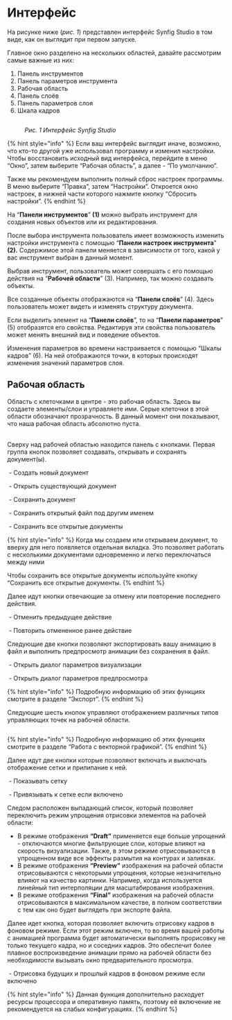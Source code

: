 # Интерфейс

На рисунке ниже (_рис. 1_) представлен интерфейс Synfig Studio в том виде, как он выглядит при первом запуске.&#x20;

Главное окно разделено на нескольких областей, давайте рассмотрим самые важные из них:

1. Панель инструментов
2. Панель параметров инструмента
3. Рабочая область
4. Панель слоёв
5. Панель параметров слоя
6. Шкала кадров

<figure><img src="../.gitbook/assets/1 (1).png" alt=""><figcaption><p><em>Рис. 1 Интерфейс Synfig Studio</em> </p></figcaption></figure>

{% hint style="info" %}
Если ваш интерфейс выглядит иначе, возможно, что кто-то другой уже использовал программу и изменил настройки. Чтобы восстановить исходный вид интерфейса, перейдите в меню “Окно”, затем выберите “Рабочая область”, а далее - “По умолчанию”.

Также мы рекомендуем выполнить полный сброс настроек программы. В меню выберите “Правка”, затем “Настройки”. Откроется окно настроек, в нижней части которого нажмите кнопку “Сбросить настройки”.
{% endhint %}

На “**Панели инструментов**” **(1)** можно выбрать инструмент для создания новых объектов или их редактирования.&#x20;

После выбора инструмента пользователь имеет возможность изменить настройки инструмента с помощью “**Панели настроек инструмента**” **(2).** Содержимое этой панели меняется в зависимости от того, какой у вас инструмент выбран в данный момент.

Выбрав инструмент, пользователь может совершать с его помощью действия на “**Рабочей области**” (3). Например, так можно создавать объекты.

Все созданные объекты отображаются на “**Панели слоёв**” (4). Здесь пользователь может видеть и изменять структуру документа.

Если выделить элемент на “**Панели слоёв**”, то на “**Панели параметров**” (5) отобразятся его свойства. Редактируя эти свойства пользователь может менять внешний вид и поведение объектов.&#x20;

Изменения параметров во времени настраивается с помощью “Шкалы кадров” (6). На ней отображаются точки, в которых происходят изменения значений параметров слоя.

## **Рабочая область**

Область с клеточками в центре - это рабочая область. Здесь вы создаете элементы/слои и управляете ими. Серые клеточки в этой области обозначают прозрачность. В данный момент они показывают, что наша рабочая область абсолютно пуста.

\
Сверху над рабочей областью находится панель с кнопками. Первая группа кнопок  позволяет создавать, открывать и сохранять документ(ы).

<img src="../.gitbook/assets/action_doc_new_icon (4).png" alt="" data-size="line">  - Создать новый документ

<img src="../.gitbook/assets/action_doc_open_icon (1).png" alt="" data-size="line"> - Открыть существующий документ

<img src="../.gitbook/assets/action_doc_save_icon.png" alt="" data-size="line"> - Сохранить документ

<img src="../.gitbook/assets/action_doc_saveas_icon.png" alt="" data-size="line"> - Сохранить открытый файл под другим именем

<img src="../.gitbook/assets/action_doc_saveall_icon.png" alt="" data-size="line"> - Сохранить все открытые документы

{% hint style="info" %}
Когда мы создаем или открываем документ, то вверху для него появляется отдельная вкладка. Это позволяет работать с несколькими документами одновременно и легко переключаться между ними

Чтобы сохранить все открытые документы используйте кнопку “Сохранить все открытые документы.
{% endhint %}

Далее идут кнопки отвечающие за отмену или повторение последнего действия.

<img src="../.gitbook/assets/action_doc_undo_icon.png" alt="" data-size="line"> - Отменить предыдущее действие

<img src="../.gitbook/assets/action_doc_redo_icon.png" alt="" data-size="line"> - Повторить отмененное ранее действие

Следующие две кнопки позволяют экспортировать вашу анимацию в файл и выполнить предпросмотр анимации без сохранения в файл.&#x20;

<img src="../.gitbook/assets/render_options_icon.png" alt="" data-size="line"> - Открыть диалог параметров визуализации

<img src="../.gitbook/assets/preview_options_icon.png" alt="" data-size="line"> - Открыть диалог параметров предпросмотра

{% hint style="info" %}
Подробную информацию об этих функциях смотрите в разделе “Экспорт”.
{% endhint %}

Следующие шесть кнопок управляют отображением различных типов управляющих точек на рабочей области.&#x20;

<img src="../.gitbook/assets/duck_position_icon.png" alt="" data-size="line"><img src="../.gitbook/assets/duck_vertex_icon.png" alt="" data-size="line"><img src="../.gitbook/assets/duck_tangent_icon.png" alt="" data-size="line"><img src="../.gitbook/assets/duck_radius_icon.png" alt="" data-size="line"><img src="../.gitbook/assets/duck_width_icon.png" alt="" data-size="line"><img src="../.gitbook/assets/duck_angle_icon.png" alt="" data-size="line">

{% hint style="info" %}
Подробную информацию об этих функциях смотрите в разделе “Работа с векторной графикой”.
{% endhint %}

Далее идут две кнопки которые позволяют включать и выключать отображение сетки и прилипание к ней.&#x20;

<img src="../.gitbook/assets/show_grid_icon.png" alt="" data-size="line"> - Показывать сетку

<img src="../.gitbook/assets/snap_grid_icon.png" alt="" data-size="line"> - Привязывать к сетке если включено

Следом расположен выпадающий список, который позволяет переключить режим упрощения отрисовки элементов на рабочей области:

* В режиме отображения **“Draft”** применяется еще больше упрощений - отключаются многие фильтрующие слои, которые влияют на скорость визуализации. Также, в этом режиме отрисовываются в упрощенном виде все эффекты размытия на контурах и заливках.
* В режиме отображения **“Preview”** изображения на рабочей области отрисовываются с некоторыми упрощения, которые незначительно влияют на качество картинки. Например, когда используется линейный тип интерполяции для масштабирования изображения.&#x20;
* В режиме отображения **“Final”** изображения на рабочей области отрисовываются в максимальном качестве, в полном соответствии с тем как оно будет выглядеть при экспорте файла.&#x20;

Далее идет кнопка, которая позволяет включить отрисовку кадров в фоновом режиме. Если этот режим включен, то во время вашей работы с анимацией программа будет автоматически выполнять прорисовку не только текущего кадра, но и соседних кадров. Это обеспечит более плавное воспроизведение анимации прямо на рабочей области без необходимости вызывать окно предварительного просмотра.&#x20;

<img src="../.gitbook/assets/background_rendering_icon_2.png" alt="" data-size="line"> - Отрисовка будущих и прошлый кадров в фоновом режиме если включено

{% hint style="info" %}
Данная функция дополнительно расходует ресурсы процессора и оперативную память, поэтому её включение не рекомендуется на слабых конфигурациях.
{% endhint %}
